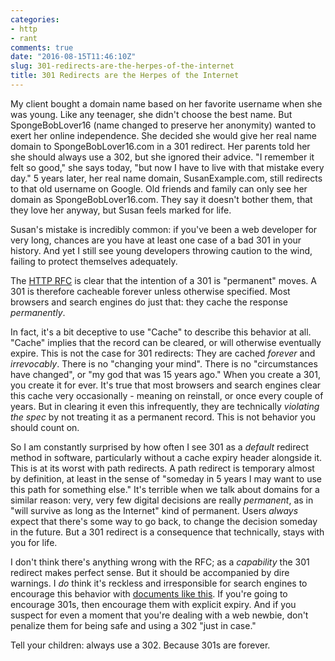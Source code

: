 ```yaml
---
categories:
- http
- rant
comments: true
date: "2016-08-15T11:46:10Z"
slug: 301-redirects-are-the-herpes-of-the-internet
title: 301 Redirects are the Herpes of the Internet
---
```

My client bought a domain name based on her favorite username when she was young. Like any teenager, she didn't choose the best name. But SpongeBobLover16 (name changed to preserve her anonymity) wanted to exert her online independence. She decided she would give her real name domain to SpongeBobLover16.com in a 301 redirect. Her parents told her she should always use a 302, but she ignored their advice. "I remember it felt so good," she says today, "but now I have to live with that mistake every day." 5 years later, her real name domain, SusanExample.com, still redirects to that old username on Google. Old friends and family can only see her domain as SpongeBobLover16.com. They say it doesn't bother them, that they love her anyway, but Susan feels marked for life.

Susan's mistake is incredibly common: if you've been a web developer for very long, chances are you have at least one case of a bad 301 in your history. And yet I still see young developers throwing caution to the wind, failing to protect themselves adequately.

The [HTTP RFC](https://www.w3.org/Protocols/rfc2616/rfc2616-sec10.html#sec10.3.2) is clear that the intention of a 301 is "permanent" moves. A 301 is therefore cacheable forever unless otherwise specified. Most browsers and search engines do just that: they cache the response *permanently*.

In fact, it's a bit deceptive to use "Cache" to describe this behavior at all. "Cache" implies that the record can be cleared, or will otherwise eventually expire. This is not the case for 301 redirects: They are cached *forever* and *irrevocably*. There is no "changing your mind". There is no "circumstances have changed", or "my god that was 15 years ago." When you create a 301, you create it for ever. It's true that most browsers and search engines clear this cache very occasionally - meaning on reinstall, or once every couple of years. But in clearing it even this infrequently, they are technically *violating the spec* by not treating it as a permanent record. This is not behavior you should count on.

So I am constantly surprised by how often I see 301 as a *default* redirect method in software, particularly without a cache expiry header alongside it. This is at its worst with path redirects. A path redirect is temporary almost by definition, at least in the sense of "someday in 5 years I may want to use this path for something else." It's terrible when we talk about domains for a similar reason: very, very few digital decisions are really *permanent*, as in "will survive as long as the Internet" kind of permanent. Users _always_ expect that there's some way to go back, to change the decision someday in the future. But a 301 redirect is a consequence that technically, stays with you for life.

I don't think there's anything wrong with the RFC; as a *capability* the 301 redirect makes perfect sense. But it should be accompanied by dire warnings. I *do* think it's reckless and irresponsible for search engines to encourage this behavior with [documents like this](https://moz.com/learn/seo/redirection). If you're going to encourage 301s, then encourage them with explicit expiry. And if you suspect for even a moment that you're dealing with a web newbie, don't penalize them for being safe and using a 302 "just in case."

Tell your children: always use a 302. Because 301s are forever.
